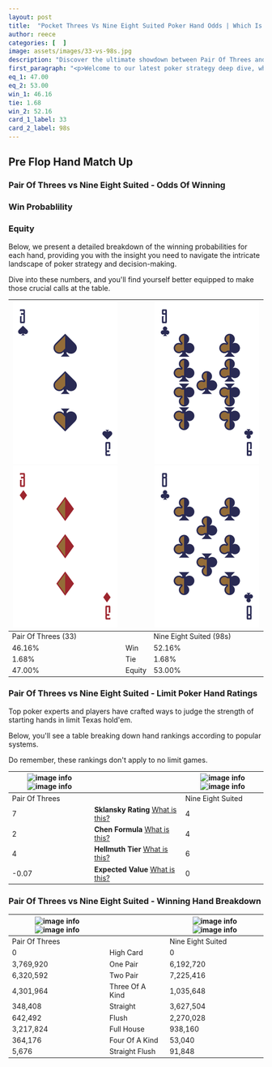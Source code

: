 ```yaml
---
layout: post
title:  "Pocket Threes Vs Nine Eight Suited Poker Hand Odds | Which Is The Better Hand In Poker? A Complete Guide"
author: reece
categories: [  ]
image: assets/images/33-vs-98s.jpg
description: "Discover the ultimate showdown between Pair Of Threes and Nine Eight Suited in poker! Uncover the odds, strategies, and scenarios where one hand triumphs over the other. Get ready to up your poker game with this thrilling analysis."
first_paragraph: "<p>Welcome to our latest poker strategy deep dive, where we're pitting two distinct hands against each other in a high-stakes showdown: Pair Of Threes vs Nine Eight Suited.</p><p>In the dynamic world of poker, every decision counts, and knowing which hand holds the upper hand is key to your success at the table.</p><p>In this article, we'll dissect these two hands, explore the scenarios where one dominates the other, and equip you with the knowledge to make strategic choices that can tip the odds in your favor.</p><p>Get ready to unravel the intriguing dynamics of these poker hands and elevate your game to new heights.</p>"
eq_1: 47.00
eq_2: 53.00
win_1: 46.16
tie: 1.68
win_2: 52.16
card_1_label: 33
card_2_label: 98s
---
```




[comment]: # (sp0)

## Pre Flop Hand Match Up

<div class="table hand-ratings" markdown="1"> 



### Pair Of Threes vs Nine Eight Suited - Odds Of Winning


  
<div class="row graphs"> 
<div class="col-lg-6">
    <h3>Win Probablility</h3>
    <canvas id="WinChart"></canvas>
</div>
<div class="col-lg-6">
    <h3>Equity</h3>
    <canvas id="EquityChart"></canvas>
</div>
</div>

  Below, we present a detailed breakdown of the winning probabilities for each hand, providing you with the insight you need to navigate the intricate landscape of poker strategy and decision-making. 

Dive into these numbers, and you'll find yourself better equipped to make those crucial calls at the table.


    
| ![image info](assets/images/hand1/3.png) ![image info](assets/images/hand1/3o.png) |  | ![image info](assets/images/hand2/9.png) ![image info](assets/images/hand2/8.png) |
| -------- | -------- | -------- |
| Pair Of Threes (33) |  | Nine Eight Suited (98s) |
| 46.16% | Win | 52.16% |
| 1.68% | Tie | 1.68% |
| 47.00% | Equity | 53.00% |




[comment]: # (sp1)



### Pair Of Threes vs Nine Eight Suited - Limit Poker Hand Ratings

Top poker experts and players have crafted ways to judge the strength of starting hands in limit Texas hold'em. 

Below, you'll see a table breaking down hand rankings according to popular systems. 

Do remember, these rankings don't apply to no limit games.


    
| ![image info](https://www.riverpairs.com/assets/images/hand1/3.png) ![image info](https://www.riverpairs.com/assets/images/hand1/3o.png) |  | ![image info](https://www.riverpairs.com/assets/images/hand2/9.png) ![image info](https://www.riverpairs.com/assets/images/hand2/8.png) |
| -------- | -------- | -------- |
| Pair Of Threes |  | Nine Eight Suited |
| 7 | **Sklansky Rating** [What is this?](/sklansky-rating-explained) | 4 |
| 2 | **Chen Formula** [What is this?](/chen-formula-explained) | 4 |
| 4 | **Hellmuth Tier** [What is this?](/Hellmuth-tier-explained) | 6 |
| -0.07 | **Expected Value** [What is this?](/expected-value-explained) | 0 |




[comment]: # (sp2)



### Pair Of Threes vs Nine Eight Suited - Winning Hand Breakdown


    
| ![image info](https://www.riverpairs.com/assets/images/hand1/3.png) ![image info](https://www.riverpairs.com/assets/images/hand1/3o.png) |  | ![image info](https://www.riverpairs.com/assets/images/hand2/9.png) ![image info](https://www.riverpairs.com/assets/images/hand2/8.png) |
| -------- | -------- | -------- |
| Pair Of Threes |  | Nine Eight Suited |
| 0 | High Card | 0 |
| 3,769,920 | One Pair | 6,192,720 |
| 6,320,592 | Two Pair | 7,225,416 |
| 4,301,964 | Three Of A Kind | 1,035,648 |
| 348,408 | Straight | 3,627,504 |
| 642,492 | Flush | 2,270,028 |
| 3,217,824 | Full House | 938,160 |
| 364,176 | Four Of A Kind | 53,040 |
| 5,676 | Straight Flush | 91,848 |




[comment]: # (sp3)



</div>

[comment]: # (sp4)



[comment]: # (sp5)

